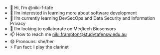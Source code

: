 - 👋 Hi, I’m @niki-f-tafe
- 👀 I’m interested in learning more about software development
- 🌱 I’m currently learning DevSecOps and Data Security and Information Privacy
- 💞️ I’m looking to collaborate on Medtech Biosensors
- 📫 How to reach me niki.frampton@studytafensw.edu.au
- 😄 Pronouns: she/her
- ⚡ Fun fact: I play the clarinet

<!---
niki-f-tafe/niki-f-tafe is a ✨ special ✨ repository because its `README.md` (this file) appears on your GitHub profile.
You can click the Preview link to take a look at your changes.
--->
